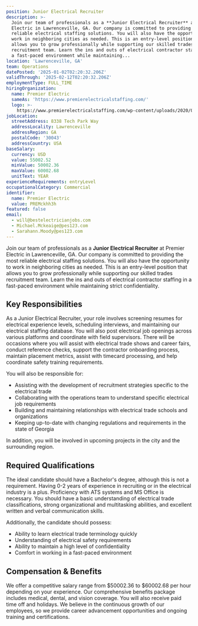 ```yaml
---
position: Junior Electrical Recruiter
description: >-
  Join our team of professionals as a **Junior Electrical Recruiter** at Premier
  Electric in Lawrenceville, GA. Our company is committed to providing the most
  reliable electrical staffing solutions. You will also have the opportunity to
  work in neighboring cities as needed. This is an entry-level position that
  allows you to grow professionally while supporting our skilled trades
  recruitment team. Learn the ins and outs of electrical contractor staffing in
  a fast-paced environment while maintaining...
location: 'Lawrenceville, GA'
team: Operations
datePosted: '2025-01-02T02:20:32.206Z'
validThrough: '2025-02-12T02:20:32.206Z'
employmentType: FULL_TIME
hiringOrganization:
  name: Premier Electric
  sameAs: 'https://www.premierelectricalstaffing.com/'
  logo: >-
    https://www.premierelectricalstaffing.com/wp-content/uploads/2020/05/Premier-Electrical-Staffing-logo.png
jobLocation:
  streetAddress: 8338 Tech Park Way
  addressLocality: Lawrenceville
  addressRegion: GA
  postalCode: '30043'
  addressCountry: USA
baseSalary:
  currency: USD
  value: 55002.52
  minValue: 50002.36
  maxValue: 60002.68
  unitText: YEAR
experienceRequirements: entryLevel
occupationalCategory: Commercial
identifier:
  name: Premier Electric
  value: PREMckhh3h
featured: false
email:
  - will@bestelectricianjobs.com
  - Michael.Mckeaige@pes123.com
  - Sarahann.Moody@pes123.com
---
```




Join our team of professionals as a **Junior Electrical Recruiter** at Premier Electric in Lawrenceville, GA. Our company is committed to providing the most reliable electrical staffing solutions. You will also have the opportunity to work in neighboring cities as needed. This is an entry-level position that allows you to grow professionally while supporting our skilled trades recruitment team. Learn the ins and outs of electrical contractor staffing in a fast-paced environment while maintaining strict confidentiality. 

## Key Responsibilities

As a Junior Electrical Recruiter, your role involves screening resumes for electrical experience levels, scheduling interviews, and maintaining our electrical staffing database. You will also post electrical job openings across various platforms and coordinate with field supervisors. There will be occasions where you will assist with electrical trade shows and career fairs, conduct reference checks, support the contractor onboarding process, maintain placement metrics, assist with timecard processing, and help coordinate safety training requirements. 

You will also be responsible for:
- Assisting with the development of recruitment strategies specific to the electrical trade
- Collaborating with the operations team to understand specific electrical job requirements 
- Building and maintaining relationships with electrical trade schools and organizations
- Keeping up-to-date with changing regulations and requirements in the state of Georgia

In addition, you will be involved in upcoming projects in the city and the surrounding region.

## Required Qualifications

The ideal candidate should have a Bachelor's degree, although this is not a requirement. Having 0-2 years of experience in recruiting or in the electrical industry is a plus. Proficiency with ATS systems and MS Office is necessary. You should have a basic understanding of electrical trade classifications, strong organizational and multitasking abilities, and excellent written and verbal communication skills. 

Additionally, the candidate should possess:
- Ability to learn electrical trade terminology quickly
- Understanding of electrical safety requirements 
- Ability to maintain a high level of confidentiality
- Comfort in working in a fast-paced environment

## Compensation & Benefits

We offer a competitive salary range from $50002.36 to $60002.68 per hour depending on your experience. Our comprehensive benefits package includes medical, dental, and vision coverage. You will also receive paid time off and holidays. We believe in the continuous growth of our employees, so we provide career advancement opportunities and ongoing training and certifications.
